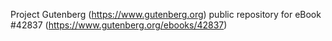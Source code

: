 Project Gutenberg (https://www.gutenberg.org) public repository for eBook #42837 (https://www.gutenberg.org/ebooks/42837)
